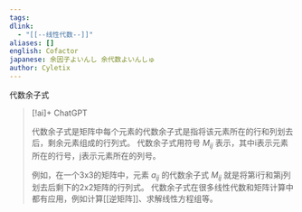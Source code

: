 ```yaml
---
tags: 
dlink:
  - "[[--线性代数--]]"
aliases: []
english: Cofactor
japanese: 余因子よいんし 余代数よいんしゅ
author: Cyletix
---
```

代数余子式
> [!ai]+ ChatGPT
>
> 代数余子式是矩阵中每个元素的代数余子式是指将该元素所在的行和列划去后，剩余元素组成的行列式。
> 代数余子式用符号 $M_{ij}$ 表示，其中i表示元素所在的行号，j表示元素所在的列号。
> 
> 例如，在一个3x3的矩阵中，元素 $a_{ij}$ 的代数余子式 $M_{ij}$ 就是将第i行和第j列划去后剩下的2x2矩阵的行列式。
> 代数余子式在很多线性代数和矩阵计算中都有应用，例如计算[[逆矩阵]]、求解线性方程组等。

